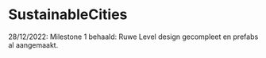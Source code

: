 # SustainableCities
28/12/2022: Milestone 1 behaald: Ruwe Level design gecompleet en prefabs al aangemaakt.